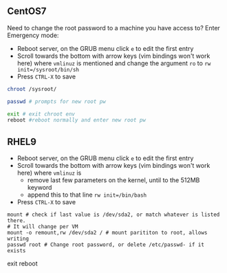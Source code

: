 
## CentOS7
Need to change the root password to a machine you have access to? Enter Emergency mode:

- Reboot server, on the GRUB menu click `e` to edit the first entry
- Scroll towards the bottom with arrow keys (vim bindings won't work here) where `vmlinuz` is mentioned and change the argument `ro` to `rw init=/sysroot/bin/sh`
- Press `CTRL-X` to save

```bash
chroot /sysroot/
```

```bash
passwd # prompts for new root pw
```

```bash
exit # exit chroot env
reboot #reboot normally and enter new root pw
```

## RHEL9
- Reboot server, on the GRUB menu click `e` to edit the first entry
- Scroll towards the bottom with arrow keys (vim bindings won't work here) where `vmlinuz` is 
	- remove last few parameters on the kernel, until to the 512MB keyword
	- append this to that line `rw init=/bin/bash`
- Press `CTRL-X` to save

```
mount # check if last value is /dev/sda2, or match whatever is listed there. 
# It will change per VM
mount -o remount,rw /dev/sda2 / # mount parititon to root, allows writing
passwd root # Change root password, or delete /etc/passwd- if it exists
```

exit
reboot